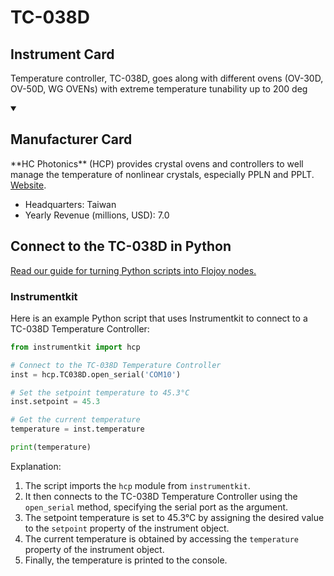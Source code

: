 
# TC-038D

## Instrument Card

Temperature controller, TC-038D, goes along with different ovens (OV-30D, OV-50D, WG OVENs) with extreme temperature tunability up to 200 deg

<details open>
<summary><h2>Manufacturer Card</h2></summary>
**HC Photonics** (HCP) provides crystal ovens and controllers to well manage the temperature of nonlinear crystals, especially PPLN and PPLT. <a href=https://www.hcphotonics.com>Website</a>.
<br>
<ul>
  <li>Headquarters: Taiwan</li>
  <li>Yearly Revenue (millions, USD): 7.0</li>
</ul>
</details>

## Connect to the TC-038D in Python

[Read our guide for turning Python scripts into Flojoy nodes.](https://docs.flojoy.ai/custom-nodes/creating-custom-node/)


### Instrumentkit

Here is an example Python script that uses Instrumentkit to connect to a TC-038D Temperature Controller:

```python
from instrumentkit import hcp

# Connect to the TC-038D Temperature Controller
inst = hcp.TC038D.open_serial('COM10')

# Set the setpoint temperature to 45.3°C
inst.setpoint = 45.3

# Get the current temperature
temperature = inst.temperature

print(temperature)
```

Explanation:
1. The script imports the `hcp` module from `instrumentkit`.
2. It then connects to the TC-038D Temperature Controller using the `open_serial` method, specifying the serial port as the argument.
3. The setpoint temperature is set to 45.3°C by assigning the desired value to the `setpoint` property of the instrument object.
4. The current temperature is obtained by accessing the `temperature` property of the instrument object.
5. Finally, the temperature is printed to the console.


